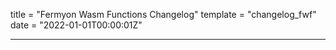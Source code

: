 title = "Fermyon Wasm Functions Changelog"
template = "changelog_fwf"
date = "2022-01-01T00:00:01Z"

---
